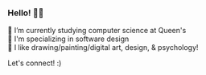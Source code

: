### Hello! 🤩✨

🌼 I’m currently studying computer science at Queen's  
🌼 I'm specializing in software design  
🌼 I like drawing/painting/digital art, design, & psychology!  

Let's connect! :)




